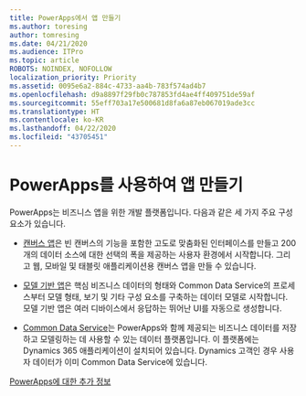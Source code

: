 ```yaml
---
title: PowerApps에서 앱 만들기
ms.author: toresing
author: tomresing
ms.date: 04/21/2020
ms.audience: ITPro
ms.topic: article
ROBOTS: NOINDEX, NOFOLLOW
localization_priority: Priority
ms.assetid: 0095e6a2-884c-4733-aa4b-783f574ad4b7
ms.openlocfilehash: d9a8897f29fb0c787853fd4ae4ff409751de59af
ms.sourcegitcommit: 55eff703a17e500681d8fa6a87eb067019ade3cc
ms.translationtype: HT
ms.contentlocale: ko-KR
ms.lasthandoff: 04/22/2020
ms.locfileid: "43705451"
---
```

# <a name="create-apps-with-powerapps"></a>PowerApps를 사용하여 앱 만들기

PowerApps는 비즈니스 앱을 위한 개발 플랫폼입니다. 다음과 같은 세 가지 주요 구성 요소가 있습니다. 
  
- [캔버스 앱](https://go.microsoft.com/fwlink/?linkid=874495)은 빈 캔버스의 기능을 포함한 고도로 맞춤화된 인터페이스를 만들고 200개의 데이터 소스에 대한 선택의 폭을 제공하는 사용자 환경에서 시작합니다. 그리고 웹, 모바일 및 태블릿 애플리케이션용 캔버스 앱을 만들 수 있습니다. 
    
- [모델 기반 앱](https://go.microsoft.com/fwlink/?linkid=874496)은 핵심 비즈니스 데이터의 형태와 Common Data Service의 프로세스부터 모델 형태, 보기 및 기타 구성 요소를 구축하는 데이터 모델로 시작합니다. 모델 기반 앱은 여러 디바이스에서 응답하는 뛰어난 UI를 자동으로 생성합니다. 
    
- [Common Data Service](https://go.microsoft.com/fwlink/?linkid=874497)는 PowerApps와 함께 제공되는 비즈니스 데이터를 저장하고 모델링하는 데 사용할 수 있는 데이터 플랫폼입니다. 이 플랫폼에는 Dynamics 365 애플리케이션이 설치되어 있습니다. Dynamics 고객인 경우 사용자 데이터가 이미 Common Data Service에 있습니다. 
    
[PowerApps에 대한 추가 정보](https://go.microsoft.com/fwlink/?linkid=874498)
  


